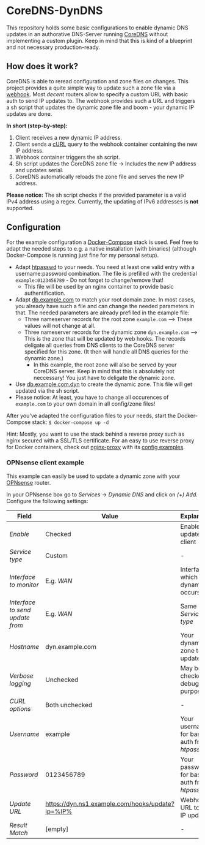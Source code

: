 # CoreDNS-DynDNS

This repository holds some basic configurations to enable dynamic DNS updates in an authorative DNS-Server running [CoreDNS](https://github.com/coredns/coredns) without implementing a custom plugin.
Keep in mind that this is kind of a blueprint and not necessary production-ready.


## How does it work?

CoreDNS is able to reread configuration and zone files on changes.
This project provides a quite simple way to update such a zone file via a [webhook](https://github.com/adnanh/webhook).
Most *decent* routers allow to specify a custom URL with basic auth to send IP updates to.
The webhook provides such a URL and triggers a sh script that updates the dynamic zone file and boom - your dynamic IP updates are done.

**In short (step-by-step):**
1. Client receives a new dynamic IP address.
1. Client sends a [cURL](https://curl.se/) query to the webhook container containing the new IP address.
1. Webhook container triggers the sh script.
1. Sh script updates the CoreDNS zone file -> Includes the new IP address and updates serial.
1. CoreDNS automatically reloads the zone file and serves the new IP address.

**Please notice:**
The sh script checks if the provided parameter is a valid IPv4 address using a regex.
Currently, the updating of IPv6 addresses is **not** supported.


## Configuration

For the example configuration a [Docker-Compose](https://docs.docker.com/compose/) stack is used.
Feel free to adapt the needed steps to e.g. a native installation (with binaries) (although Docker-Compose is running just fine for my personal setup).

- Adapt [htpasswd](./config/dynamic) to your needs. You need at least one valid entry with a username:password combination. The file is prefilled with the credential `example:0123456789` - Do not forget to change/remove that!
    - This file will be used by an nginx container to provide basic authentification.
- Adapt [db.example.com](./config/zones/example.com/db.example.com) to match your root domain zone. In most cases, you already have such a file and can change the needed parameters in that. The needed parameters are already prefilled in the example file:
    - Three nameserver records for the root zone `example.com` --> These values will not change at all.
    - Three nameserver records for the dynamic zone `dyn.example.com` --> This is the zone that will be updated by web hooks. The records deligate all queries from DNS clients to the CoreDNS server specified for this zone. (It then will handle all DNS queries for the dynamic zone.)
        - In this example, the root zone will also be served by your CoreDNS server. Keep in mind that this is absolutely not neccessary! You just have to deligate the dynamic zone.
- Use [db.example.com.dyn](./config/zones/example.com/db.example.com.dyn) to create the dynamic zone. This file will get updated via the sh script.
- Please notice: At least, you have to change all occurences of `example.com` to your own domain in all config/zone files!

After you've adapted the configuration files to your needs, start the Docker-Compose stack:
`$ docker-compose up -d`

Hint: Mostly, you want to use the stack behind a reverse proxy such as nginx secured with a SSL/TLS certificate.
For an easy to use reverse proxy for Docker containers, check out [nginx-proxy](https://github.com/nginx-proxy/nginx-proxy) with its [config examples](https://github.com/nginx-proxy/acme-companion/blob/main/docs/Docker-Compose.md).


### OPNsense client example

This example can easily be used to update a dynamic zone with your [OPNsense](https://opnsense.org/) router.

In your OPNsense box go to *Services* -> *Dynamic DNS* and click on *(+) Add*.
Configure the following settings:

| Field                           | Value                                            | Explanation                                  |
| ------------------------------- | ------------------------------------------------ | -------------------------------------------- |
| *Enable*                        | Checked                                          | Enables this update client                   |
| *Service type*                  | Custom                                           | -                                            |
| *Interface to monitor*          | E.g. *WAN*                                       | Interface on which the dynamic IP occurs     |
| *Interface to send update from* | E.g. *WAN*                                       | Same as *Service type*                       |
| *Hostname*                      | dyn.example.com                                  | Your dynamic zone to update                  |
| *Verbose logging*               | Unchecked                                        | May be checked for debugging purposes        |
| *CURL options*                  | Both unchecked                                   | -                                            |
| *Username*                      | example                                          | Your username for basic auth from *htpasswd* |
| *Password*                      | 0123456789                                       | Your password for basic auth from *htpasswd* |
| *Update URL*                    | https://dyn.ns1.example.com/hooks/update?ip=%IP% | Webhook URL to send IP update to             |
| *Result Match*                  | [empty]                                          | -                                            |
